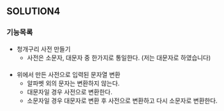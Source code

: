 ## SOLUTION4

### 기능목록
* 청개구리 사전 만들기
  * 사전은 소문자, 대문자 중 한가지로 통일한다. (저는 대문자로 하였습니다)
####
* 위에서 만든 사전으로 입력된 문자열 변환
  * 알파벳 외의 문자는 변환하지 않는다.
  * 대문자일 경우 사전으로 변환한다.
  * 소문자일 경우 대문자로 변환 후 사전으로 변환하고 다시 소문자로 변환한다. 